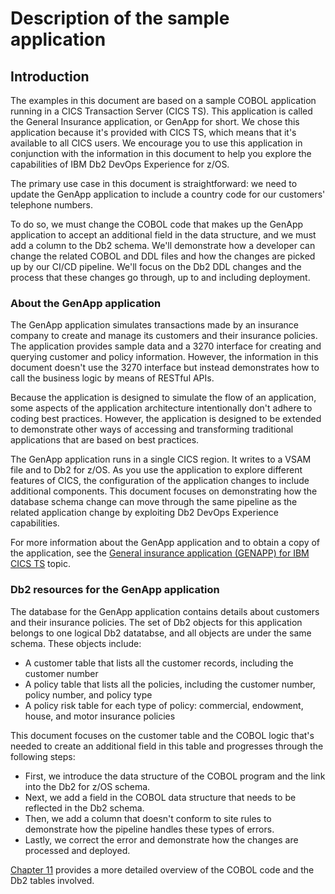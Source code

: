 # Description of the sample application

## Introduction


The examples in this document are based on a sample COBOL application running in a CICS Transaction Server (CICS TS). This application is called the General Insurance application, or GenApp for short. We chose this application because it's provided with CICS TS, which means that it's available to all CICS users. We encourage you to use this application in conjunction with the information in this document to help you explore the capabilities of IBM Db2 DevOps Experience for z/OS.

The primary use case in this document is straightforward: we need to update the GenApp application to include a country code for our customers' telephone numbers.

To do so, we must change the COBOL code that makes up the GenApp application to accept an additional field in the data structure, and we must add a column to the Db2 schema. We'll demonstrate how a developer can change the related COBOL and DDL files and how the changes are picked up by our CI/CD pipeline. We'll focus on the Db2 DDL changes and the process that these changes go through, up to and including deployment.

### About the GenApp application

The GenApp application simulates transactions made by an insurance company to create and manage its customers and their insurance policies. The application provides sample data and a 3270 interface for creating and querying customer and policy information. However, the information in this document doesn't use the 3270 interface but instead demonstrates how to call the business logic by means of RESTful APIs. 

Because the application is designed to simulate the flow of an application, some aspects of the application architecture intentionally don't adhere to coding best practices. However, the application is designed to be extended to demonstrate other ways of accessing and transforming traditional applications that are based on best practices. 

The GenApp application runs in a single CICS region. It writes to a VSAM file and to Db2 for z/OS. As you use the application to explore different features of CICS, the configuration of the application changes to include additional components.
This document focuses on demonstrating how the database schema change can move through the same pipeline as the related application change by exploiting Db2 DevOps Experience capabilities.

For more information about the GenApp application and to obtain a copy of the application, see the
[General insurance application (GENAPP) for IBM CICS TS](https://www.ibm.com/support/pages/cb12-general-insurance-application-genapp-ibm-cics-ts) topic.

### Db2 resources for the GenApp application

The database for the GenApp application contains details about customers and their insurance policies. The set of Db2 objects for this application belongs to one logical Db2 datatabse, and all objects are under the same schema. These objects include:

* A customer table that lists all the customer records, including the customer number
* A policy table that lists all the policies, including the customer number, policy number, and policy type
* A policy risk table for each type of policy: commercial, endowment, house, and motor insurance policies

This document focuses on the customer table and the COBOL logic that's needed to create an additional field in this table and progresses through the following steps:

- First, we introduce the data structure of the COBOL program and the link into the Db2 for z/OS schema.
- Next, we add a field in the COBOL data structure that needs to be reflected in the Db2 schema.
- Then, we add a column that doesn't conform to site rules to demonstrate how the pipeline handles these types of errors.
- Lastly, we correct the error and demonstrate how the changes are processed and deployed.

[Chapter 11](C011_demo_overall.md) provides a more detailed overview of the COBOL code and the Db2 tables involved.





